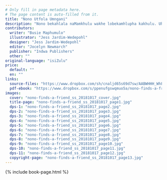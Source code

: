 ```yaml
---
# Only fill in page metadata here.
# The page content is auto-filled from it.
title: "Nono Utfola Umngani"
description: "Nono bekahlala naMamkhulu wakhe lobekamhlupha kakhulu. Uhlala amnika umsebenti longetulu kwemandla akhe. Bekavame kuhlabela nayokukha emanti noma ayolima emasimini. Kwavela umngani wemlingo, ligama lakhe nguThuphazana. Bekahlala amelekelela kuyo yonkhe imisebenti lebekanikwa nguMamkhulu wakhe."
contributors:
  writer: "Busie Maphumulo"
  illustrator: "Jess Jardim-Wedepohl"
  designer: "Jess Jardim-Wedepohl"
  editor: "Jocelyn Newmarch"
  publisher: "Indwa Publishers"
  other: ""
original-language: "isiZulu"
price:
  default: ""
  en: ""
links:
  source-files: "https://www.dropbox.com/sh/cnaljd65s69d7sw/AABWHHH_WhFrR4D5g3T_GgApa?dl=0"
  pdf-ebook: "https://www.dropbox.com/s/ppenufgswqmuo5a/nono-finds-a-friend_ss_20181017.pdf?dl=0"
images:
  cover: "nono-finds-a-friend_ss_20181017_cover.jpg"
  title-page: "nono-finds-a-friend_ss_20181017_page1.jpg"
  dps-1: "nono-finds-a-friend_ss_20181017_page2.jpg"
  dps-2: "nono-finds-a-friend_ss_20181017_page3.jpg"
  dps-3: "nono-finds-a-friend_ss_20181017_page4.jpg"
  dps-4: "nono-finds-a-friend_ss_20181017_page5.jpg"
  dps-5: "nono-finds-a-friend_ss_20181017_page6.jpg"
  dps-6: "nono-finds-a-friend_ss_20181017_page7.jpg"
  dps-7: "nono-finds-a-friend_ss_20181017_page8.jpg"
  dps-8: "nono-finds-a-friend_ss_20181017_page9.jpg"
  dps-9: "nono-finds-a-friend_ss_20181017_page10.jpg"
  dps-10: "nono-finds-a-friend_ss_20181017_page11.jpg"
  dps-11: "nono-finds-a-friend_ss_20181017_page12.jpg"
  copyright-page: "nono-finds-a-friend_ss_20181017_page13.jpg"
---
```


{% include book-page.html %}



